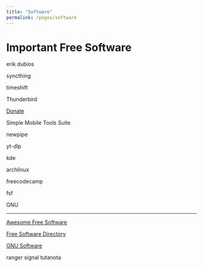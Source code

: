 ```yaml
---
title: "Software"
permalink: /pages/software
---
```


# Important Free Software

erik dubios

syncthing

timeshift

Thunderbird

[Donate](https://give.thunderbird.net/en-GB/)

Simple Mobile Tools Suite

newpipe

yt-dlp

kde

archlinux

freecodecamp

fsf

GNU

---

[Awesome Free Software](https://project-awesome.org/johnjago/awesome-free-software#ides)

[Free Software Directory](https://directory.fsf.org/wiki/Main_Page)

[GNU Software](https://www.gnu.org/software/software.html#allgnupkgs)

ranger
signal
tutanota
